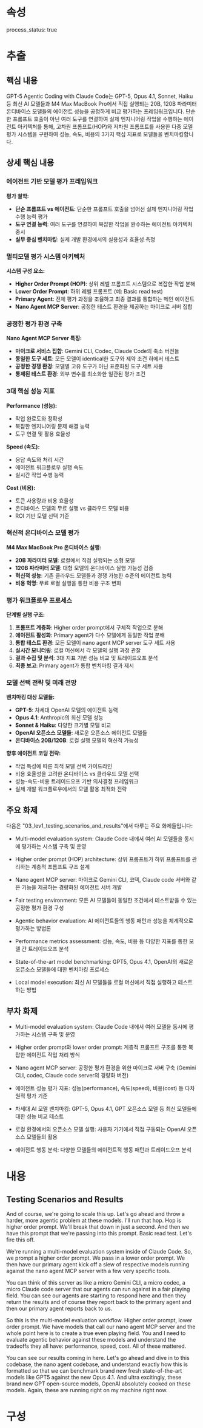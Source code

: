 # 속성
process_status: true

# 추출

## 핵심 내용
GPT-5 Agentic Coding with Claude Code는 GPT-5, Opus 4.1, Sonnet, Haiku 등 최신 AI 모델들과 M4 Max MacBook Pro에서 직접 실행되는 20B, 120B 파라미터 온디바이스 모델들의 에이전트 성능을 공정하게 비교 평가하는 프레임워크입니다. 단순한 프롬프트 호출이 아닌 여러 도구를 연결하여 실제 엔지니어링 작업을 수행하는 에이전트 아키텍처를 통해, 고차원 프롬프트(HOP)와 저차원 프롬프트를 사용한 다중 모델 평가 시스템을 구현하여 성능, 속도, 비용의 3가지 핵심 지표로 모델들을 벤치마킹합니다.

## 상세 핵심 내용
### 에이전트 기반 모델 평가 프레임워크

**평가 철학:**
- **단순 프롬프트 vs 에이전트**: 단순한 프롬프트 호출을 넘어선 실제 엔지니어링 작업 수행 능력 평가
- **도구 연결 능력**: 여러 도구를 연결하여 복잡한 작업을 완수하는 에이전트 아키텍처 중시
- **실무 중심 벤치마킹**: 실제 개발 환경에서의 실용성과 효율성 측정

### 멀티모델 평가 시스템 아키텍처

**시스템 구성 요소:**
- **Higher Order Prompt (HOP)**: 상위 레벨 프롬프트 시스템으로 복잡한 작업 분해
- **Lower Order Prompt**: 하위 레벨 프롬프트 (예: Basic read test)
- **Primary Agent**: 전체 평가 과정을 조율하고 최종 결과를 통합하는 메인 에이전트
- **Nano Agent MCP Server**: 공정한 테스트 환경을 제공하는 마이크로 서버 집합

### 공정한 평가 환경 구축

**Nano Agent MCP Server 특징:**
- **마이크로 서비스 집합**: Gemini CLI, Codec, Claude Code의 축소 버전들
- **동일한 도구 세트**: 모든 모델이 identical한 도구와 제약 조건 하에서 테스트
- **공정한 경쟁 환경**: 모델별 고유 도구가 아닌 표준화된 도구 세트 사용
- **통제된 테스트 환경**: 외부 변수를 최소화한 일관된 평가 조건

### 3대 핵심 성능 지표

**Performance (성능):**
- 작업 완료도와 정확성
- 복잡한 엔지니어링 문제 해결 능력
- 도구 연결 및 활용 효율성

**Speed (속도):**
- 응답 속도와 처리 시간
- 에이전트 워크플로우 실행 속도
- 실시간 작업 수행 능력

**Cost (비용):**
- 토큰 사용량과 비용 효율성
- 온디바이스 모델의 무료 실행 vs 클라우드 모델 비용
- ROI 기반 모델 선택 기준

### 혁신적 온디바이스 모델 평가

**M4 Max MacBook Pro 온디바이스 실행:**
- **20B 파라미터 모델**: 로컬에서 직접 실행되는 소형 모델
- **120B 파라미터 모델**: 대형 모델의 온디바이스 실행 가능성 검증
- **혁신적 성능**: 기존 클라우드 모델들과 경쟁 가능한 수준의 에이전트 능력
- **비용 혁명**: 무료 로컬 실행을 통한 비용 구조 변화

### 평가 워크플로우 프로세스

**단계별 실행 구조:**
1. **프롬프트 계층화**: Higher order prompt에서 구체적 작업으로 분해
2. **에이전트 활성화**: Primary agent가 다수 모델에게 동일한 작업 분배
3. **통합 테스트 환경**: 모든 모델이 nano agent MCP server 도구 세트 사용
4. **실시간 모니터링**: 로컬 머신에서 각 모델의 실행 과정 관찰
5. **결과 수집 및 분석**: 3대 지표 기반 성능 비교 및 트레이드오프 분석
6. **최종 보고**: Primary agent가 통합 벤치마킹 결과 제시

### 모델 선택 전략 및 미래 전망

**벤치마킹 대상 모델들:**
- **GPT-5**: 차세대 OpenAI 모델의 에이전트 능력
- **Opus 4.1**: Anthropic의 최신 모델 성능
- **Sonnet & Haiku**: 다양한 크기별 모델 비교
- **OpenAI 오픈소스 모델들**: 새로운 오픈소스 에이전트 모델들
- **온디바이스 20B/120B**: 로컬 실행 모델의 혁신적 가능성

**향후 에이전트 코딩 전략:**
- 작업 특성에 따른 최적 모델 선택 가이드라인
- 비용 효율성을 고려한 온디바이스 vs 클라우드 모델 선택
- 성능-속도-비용 트레이드오프 기반 의사결정 프레임워크
- 실제 개발 워크플로우에서의 모델 활용 최적화 전략

## 주요 화제
다음은 "03_lev1_testing_scenarios_and_results"에서 다루는 주요 화제들입니다:

- Multi-model evaluation system: Claude Code 내에서 여러 AI 모델들을 동시에 평가하는 시스템 구축 및 운영

- Higher order prompt (HOP) architecture: 상위 프롬프트가 하위 프롬프트를 관리하는 계층적 프롬프트 구조 설계

- Nano agent MCP server: 마이크로 Gemini CLI, 코덱, Claude code 서버와 같은 기능을 제공하는 경량화된 에이전트 서버 개발

- Fair testing environment: 모든 AI 모델들이 동일한 조건에서 테스트받을 수 있는 공정한 평가 환경 구성

- Agentic behavior evaluation: AI 에이전트들의 행동 패턴과 성능을 체계적으로 평가하는 방법론

- Performance metrics assessment: 성능, 속도, 비용 등 다양한 지표를 통한 모델 간 트레이드오프 분석

- State-of-the-art model benchmarking: GPT5, Opus 4.1, OpenAI의 새로운 오픈소스 모델들에 대한 벤치마킹 프로세스

- Local model execution: 최신 AI 모델들을 로컬 머신에서 직접 실행하고 테스트하는 방법

## 부차 화제
- Multi-model evaluation system: Claude Code 내에서 여러 모델을 동시에 평가하는 시스템 구축 및 운영

- Higher order prompt와 lower order prompt: 계층적 프롬프트 구조를 통한 복잡한 에이전트 작업 처리 방식

- Nano agent MCP server: 공정한 평가 환경을 위한 마이크로 서버 구축 (Gemini CLI, codec, Claude code server의 경량화 버전)

- 에이전트 성능 평가 지표: 성능(performance), 속도(speed), 비용(cost) 등 다차원적 평가 기준

- 차세대 AI 모델 벤치마킹: GPT-5, Opus 4.1, GPT 오픈소스 모델 등 최신 모델들에 대한 성능 비교 테스트

- 로컬 환경에서의 오픈소스 모델 실행: 사용자 기기에서 직접 구동되는 OpenAI 오픈소스 모델들의 활용

- 에이전트 행동 분석: 다양한 모델들의 에이전트적 행동 패턴과 트레이드오프 분석

# 내용
## Testing Scenarios and Results

And of course, we're going to scale this up. Let's go ahead and throw a harder, more agentic problem at these models. I'll run that hop. Hop is higher order prompt. We'll break that down in just a second. And then we have this prompt that we're passing into this prompt. Basic read test. Let's fire this off.

We're running a multi-model evaluation system inside of Claude Code. So, we prompt a higher order prompt. We pass in a lower order prompt. We then have our primary agent kick off a slew of respective models running against the nano agent MCP server with a few very specific tools.

You can think of this server as like a micro Gemini CLI, a micro codec, a micro Claude code server that our agents can run against in a fair playing field. You can see our agents are starting to respond here and then they return the results and of course they report back to the primary agent and then our primary agent reports back to us.

So this is the multi-model evaluation workflow. Higher order prompt, lower order prompt. We have models that call our nano agent MCP server and the whole point here is to create a true even playing field. You and I need to evaluate agentic behavior against these models and understand the tradeoffs they all have: performance, speed, cost. All of these mattered.

You can see our results coming in here. Let's go ahead and dive in to this codebase, the nano agent codebase, and understand exactly how this is formatted so that we can benchmark brand new fresh state-of-the-art models like GPT5 against the new Opus 4.1. And ultra excitingly, these brand new GPT open-source models, OpenAI absolutely cooked on these models. Again, these are running right on my machine right now.

# 구성
